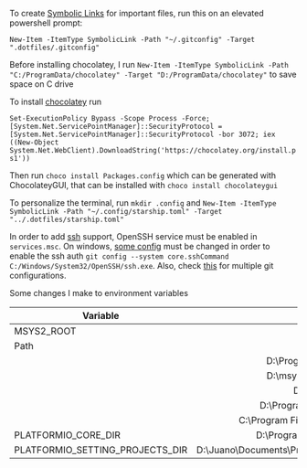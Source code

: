To create [Symbolic Links](https://winaero.com/create-symbolic-link-windows-10-powershell/) for important files, run this on an elevated powershell prompt:

`New-Item -ItemType SymbolicLink -Path "~/.gitconfig" -Target ".dotfiles/.gitconfig"`

Before installing chocolatey, I run `New-Item -ItemType SymbolicLink -Path "C:/ProgramData/chocolatey" -Target "D:/ProgramData/chocolatey"` to save space on C drive

To install [chocolatey](https://docs.chocolatey.org/en-us/choco/setup) run

`Set-ExecutionPolicy Bypass -Scope Process -Force; [System.Net.ServicePointManager]::SecurityProtocol = [System.Net.ServicePointManager]::SecurityProtocol -bor 3072; iex ((New-Object System.Net.WebClient).DownloadString('https://chocolatey.org/install.ps1'))`

Then run `choco install Packages.config` which can be generated with ChocolateyGUI, that can be installed with `choco install chocolateygui`

To personalize the terminal, run `mkdir .config` and `New-Item -ItemType SymbolicLink -Path "~/.config/starship.toml" -Target "../.dotfiles/starship.toml"`

In order to add [ssh](https://docs.github.com/es/github/authenticating-to-github/connecting-to-github-with-ssh/about-ssh) support, OpenSSH service must be enabled in `services.msc`. On windows, [some config](https://gist.github.com/danieldogeanu/16c61e9b80345c5837b9e5045a701c99) must be changed in order to enable the ssh auth `git config --system core.sshCommand C:/Windows/System32/OpenSSH/ssh.exe`. Also, check [this](https://dev.to/rafaelcpalmeida/managing-multiple-git-configurations-1gdh) for multiple git configurations.

Some changes I make to environment variables

| Variable                        |                                 Change |
| ------------------------------- | -------------------------------------: |
| MSYS2_ROOT                       |                             D:\\msys64 |
| Path                            |                                    `+` |
|                                 |               D:\\Programs\VSCode\\bin |
|                                 |               D:\\msys64\\mingw64\\bin |
|                                 |                   D:\\msys64\\usr\\bin |
|                                 |             D:\\ProgramData\\launchers |
|                                 |     C:\\Program Files\\PowerShell\\7\\ |
| PLATFORMIO_CORE_DIR             |           D:\\ProgramData\\.platformio |
| PLATFORMIO_SETTING_PROJECTS_DIR | D:\Juano\Documents\Projects\PlatformIO |
